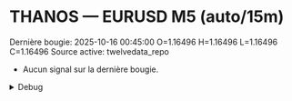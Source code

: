 # THANOS — EURUSD M5 (auto/15m)
Dernière bougie: 2025-10-16 00:45:00  O=1.16496  H=1.16496  L=1.16496  C=1.16496
Source active: twelvedata_repo

- Aucun signal sur la dernière bougie.

<details><summary>Debug</summary>

- TD_API_KEY manquant.

</details>